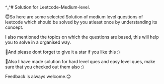 ^_^# Solution for Leetcode-Medium-level.

😇So here are some selected Solution of medium level questions of leetcode which should be solved by you atleast once by understanding its concept.
 
 I also mentioned the topics on which the questions are based, this will help you to solve in a organised way.

🤩And please dont forget to give it a star if you like this :)

🙂Also I have made solution for hard level ques and easy level ques, make sure that you checked out them also :)

Feedback is always welcome.😊

